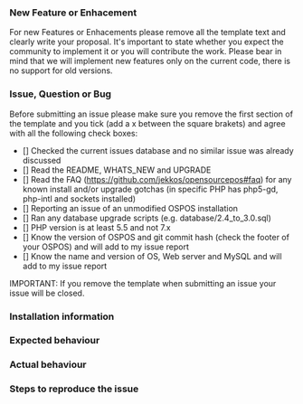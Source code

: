 ### New Feature or Enhacement

For new Features or Enhacements please remove all the template text and clearly write your proposal.
It's important to state whether you expect the community to implement it or you will contribute the work.
Please bear in mind that we will implement new features only on the current code, there is no support for old versions.


### Issue, Question or Bug

Before submitting an issue please make sure you remove the first section of the template and you tick (add a x between the square brakets) and agree with all the following check boxes:

- [] Checked the current issues database and no similar issue was already discussed
- [] Read the README, WHATS_NEW and UPGRADE
- [] Read the FAQ (https://github.com/jekkos/opensourcepos#faq) for any known install and/or upgrade gotchas (in specific PHP has php5-gd, php-intl and sockets installed)
- [] Reporting an issue of an unmodified OSPOS installation
- [] Ran any database upgrade scripts (e.g. database/2.4_to_3.0.sql)
- [] PHP version is at least 5.5 and not 7.x
- [] Know the version of OSPOS and git commit hash (check the footer of your OSPOS) and will add to my issue report
- [] Know the name and version of OS, Web server and MySQL and will add to my issue report

IMPORTANT: If you remove the template when submitting an issue your issue will be closed.

### Installation information


### Expected behaviour


### Actual behaviour


### Steps to reproduce the issue